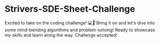 # Strivers-SDE-Sheet-Challenge
Excited to take on the coding challenge! 💻🚀 Bring it on and let's dive into some mind-bending algorithms and problem-solving! Ready to showcase my skills and learn along the way. Challenge accepted!
